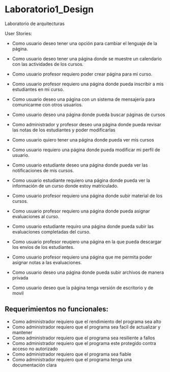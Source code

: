 # Laboratorio1_Design
Laboratorio de arquitecturas

User Stories:

* Como usuario deseo tener una opción para cambiar el lenguaje de la página.
 
* Como usuario deseo tener una página donde se muestre un calendario con las actividades de los cursos.
* Como usuario profesor requiero poder crear página para mi curso.
* Como usuario profesor requiero una página donde pueda inscribir a mis estudiantes en mi curso.
* Como usuario deseo una página con un sistema de mensajería para comunicarme con otros usuarios.
* Como usuario deseo una página donde pueda buscar páginas de cursos
* Como administrador y profesor deseo una página donde pueda revisar las notas de los estudiantes y poder modificarlas
* Como usuario quiero tener una página donde pueda ver mis cursos
* Como usuario requiero una página donde pueda modificar mi perfil de usuario. 
* Como usuario estudiante deseo una página donde pueda ver las notificaciones de mis cursos.
* Como usuario estudiante requiero una página donde pueda ver la información de un curso donde estoy matriculado.
* Como usuario profesor requiero una página donde subir material de los cursos.
* Como usuario profesor requiero una página donde pueda asignar evaluaciones al curso.
* Como usuario estudiante requiro una página donde pueda subir las evaluaciones completadas del curso.
* Como usuario profesor reuqiero una página en la que pueda descargar los envios de los estudiantes.
* Como usuario profesor requiero una página que me permita poder asignar notas a las evaluaciones.
* Como usuario deseo una página donde pueda subir archivos de manera privada
* Como usuario deseo que la página tenga versión de escritorio y de movil




## Requerimientos no funcionales:

* Como administrador requiero que el rendimiento del programa sea alto
* Como administrador requiero que el programa sea facil de actualizar y mantener
* Como administrador requiero que el programa sea resiliente a fallos
* Como administrador requiero que el programa este protegido contra acceso no autorizado
* Como administrador requiero que el programa sea fiable
* Como administrador requiero que el programa tenga una documentación clara
